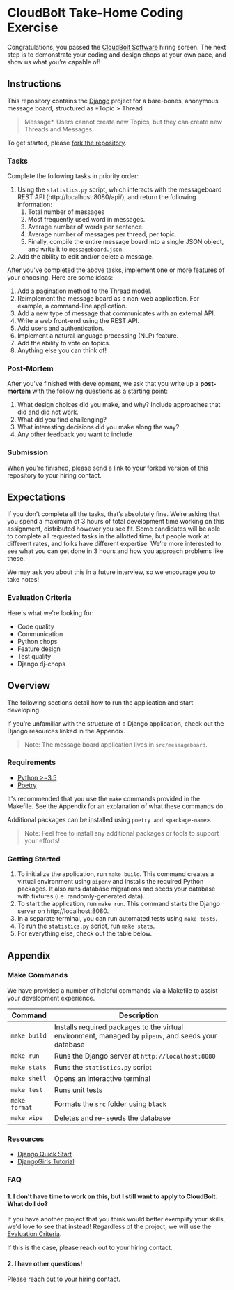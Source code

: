 # CloudBolt Take-Home Coding Exercise

Congratulations, you passed the [CloudBolt Software](http://cloudbolt.io) hiring
screen. The next step is to demonstrate your coding and design chops at your own
pace, and show us what you’re capable of!

## Instructions

This repository contains the [Django](https://docs.djangoproject.com/en/2.2/)
project for a bare-bones, anonymous message board, structured as *Topic > Thread
> Message*. Users cannot create new Topics, but they can create new Threads and
Messages.

To get started, please [fork the
repository](https://github.com/CloudBoltSoftware/coding-exercise/fork).

### Tasks

Complete the following tasks in priority order:

1. Using the `statistics.py` script, which interacts with the messageboard REST
   API (http://localhost:8080/api/), and return the following information:
    1. Total number of messages
    1. Most frequently used word in messages.
    1. Average number of words per sentence.
    1. Average number of messages per thread, per topic.
    1. Finally, compile the entire message board into a single JSON object, and
       write it to `messageboard.json`.
1. Add the ability to edit and/or delete a message.

After you've completed the above tasks, implement one or more features of your
choosing. Here are some ideas:

1. Add a pagination method to the Thread model.
1. Reimplement the message board as a non-web application. For example, a
   command-line application.
1. Add a new type of message that communicates with an external API.
1. Write a web front-end using the REST API.
1. Add users and authentication.
1. Implement a natural language processing (NLP) feature.
1. Add the ability to vote on topics.
1. Anything else you can think of!

### Post-Mortem

After you've finished with development, we ask that you write up a
**post-mortem** with the following questions as a starting point:

1. What design choices did you make, and why? Include approaches that did and
   did not work.
1. What did you find challenging?
1. What interesting decisions did you make along the way?
1. Any other feedback you want to include

### Submission

When you're finished, please send a link to your forked version of this
repository to your hiring contact.

## Expectations

If you don’t complete all the tasks, that’s absolutely fine. We’re asking that
you spend a maximum of 3 hours of total development time working on this
assignment, distributed however you see fit. Some candidates will be able to
complete all requested tasks in the allotted time, but people work at different
rates, and folks have different expertise. We’re more interested to see what you
can get done in 3 hours and how you approach problems like these.

We may ask you about this in a future interview, so we encourage you to take
notes!

### Evaluation Criteria

Here's what we're looking for:

* Code quality
* Communication
* Python chops
* Feature design
* Test quality
* Django dj-chops

## Overview

The following sections detail how to run the application and start developing.

If you’re unfamiliar with the structure of a Django application, check out the
Django resources linked in the Appendix.

> Note: The message board application lives in `src/messageboard`.

### Requirements

* [Python >=3.5](https://www.python.org/downloads/)
* [Poetry](https://github.com/python-poetry/poetry)

It's recommended that you use the `make` commands provided in the Makefile. See
the Appendix for an explanation of what these commands do.

Additional packages can be installed using `poetry add <package-name>`.

> Note: Feel free to install any additional packages or tools to support your
> efforts!

### Getting Started

1. To initialize the application, run `make build`. This command creates a
   virtual environment using `pipenv` and installs the required Python packages.
   It also runs database migrations and seeds your database with fixtures (i.e.
   randomly-generated data).
2. To start the application, run `make run`. This command starts the Django
   server on http://localhost:8080.
3. In a separate terminal, you can run automated tests using `make tests`.
4. To run the `statistics.py` script, run `make stats`.
5. For everything else, check out the table below.

## Appendix

### Make Commands

We have provided a number of helpful commands via a Makefile to assist your
development experience.

| Command       | Description                                                                                         |
|---------------|-----------------------------------------------------------------------------------------------------|
| `make build`  | Installs required packages to the virtual environment, managed by `pipenv`, and seeds your database |
| `make run`    | Runs the Django server at `http://localhost:8080`                                                   |
| `make stats`  | Runs the `statistics.py` script                                                                     |
| `make shell`  | Opens an interactive terminal                                                                       |
| `make test`   | Runs unit tests                                                                                     |
| `make format` | Formats the `src` folder using `black`                                                              |
| `make wipe`   | Deletes and re-seeds the database                                                                   |

### Resources

* [Django Quick Start](https://docs.djangoproject.com/en/2.2/intro/overview/)
* [DjangoGirls Tutorial](https://tutorial.djangogirls.org/en/)

### FAQ

#### 1. I don't have time to work on this, but I still want to apply to CloudBolt. What do I do?

If you have another project that you think would better exemplify your skills,
we'd love to see that instead! Regardless of the project, we will use the
[Evaluation Criteria](#evaluation-criteria).

If this is the case, please reach out to your hiring contact.

#### 2. I have other questions!

Please reach out to your hiring contact.
